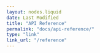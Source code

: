 ```yaml
---
layout: nodes.liquid
date: Last Modified
title: "API Reference"
permalink: "docs/api-reference/"
type: "link"
link_url: "/reference"
---
```

